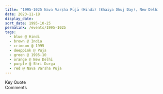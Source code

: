 ```yaml
---
title: "1995-1025 Nava Varṣha Pūjā (Hindi) (Bhaiya Dhuj Day), New Delhi, India"
date: 2023-11-18
display_date: 
sort_date: 1995-10-25
permalink: /events/1995-1025
tags:
  - blue @ Hindi
  - brown @ India
  - crimson @ 1995
  - deeppink @ Puja
  - green @ 1995-10
  - orange @ New Delhi
  - purple @ Shri Durga
  - red @ Nava Varsha Puja
---
```


<wave-list>
  <list-title color="green" width="75">Key Quote</list-title>
  <list-item color="BlanchedAlmond"  width="200"></list-item>
  <list-item color="Lavender"></list-item>
  <list-item color="BlanchedAlmond"></list-item>
</wave-list>

<br>

<wave-list>
  <list-title color="green" width="75">Comments</list-title>
  <list-item color="BlanchedAlmond"  width="200"></list-item>
  <list-item color="Lavender"></list-item>
  <list-item color="BlanchedAlmond"></list-item>
</wave-list>
